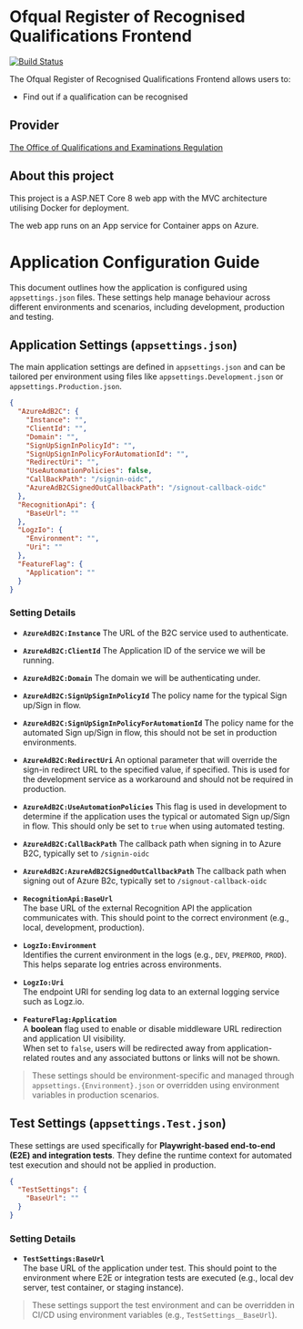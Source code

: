 # Ofqual Register of Recognised Qualifications Frontend

[![Build Status](https://dev.azure.com/ofqual/Ofqual%20IM/_apis/build/status%2Fofqual-recognition-frontend?branchName=main)](https://dev.azure.com/ofqual/Ofqual%20IM/_build/latest?definitionId=393&branchName=main)

The Ofqual Register of Recognised Qualifications Frontend allows users to:

- Find out if a qualification can be recognised

## Provider

[The Office of Qualifications and Examinations Regulation](https://www.gov.uk/government/organisations/ofqual)

## About this project

This project is a ASP.NET Core 8 web app with the MVC architecture utilising Docker for deployment.

The web app runs on an App service for Container apps on Azure.

# Application Configuration Guide

This document outlines how the application is configured using `appsettings.json` files. These settings help manage behaviour across different environments and scenarios, including development, production and testing.

## Application Settings (`appsettings.json`)

The main application settings are defined in `appsettings.json` and can be tailored per environment using files like `appsettings.Development.json` or `appsettings.Production.json`.

```json
{
  "AzureAdB2C": {
    "Instance": "",
    "ClientId": "",
    "Domain": "",
    "SignUpSignInPolicyId": "",
    "SignUpSignInPolicyForAutomationId": "",
    "RedirectUri": "",
    "UseAutomationPolicies": false,
    "CallBackPath": "/signin-oidc",
    "AzureAdB2CSignedOutCallbackPath": "/signout-callback-oidc"
  },
  "RecognitionApi": {
    "BaseUrl": ""
  },
  "LogzIo": {
    "Environment": "",
    "Uri": ""
  },
  "FeatureFlag": {
    "Application": ""
  }
}
```

### Setting Details

- **`AzureAdB2C:Instance`**
    The URL of the B2C service used to authenticate.

- **`AzureAdB2C:ClientId`**
    The Application ID of the service we will be running.

- **`AzureAdB2C:Domain`**
    The domain we will be authenticating under.

- **`AzureAdB2C:SignUpSignInPolicyId`**
    The policy name for the typical Sign up/Sign in flow.

- **`AzureAdB2C:SignUpSignInPolicyForAutomationId`**
    The policy name for the automated Sign up/Sign in flow, this should not be set in production environments.

- **`AzureAdB2C:RedirectUri`**
    An optional parameter that will override the sign-in redirect URL to the specified value, if specified. 
    This is used for the development service as a workaround and should not be required in production.
    
- **`AzureAdB2C:UseAutomationPolicies`**
    This flag is used in development to determine if the application uses the typical or automated Sign up/Sign in flow.
    This should only be set to `true` when using automated testing.

- **`AzureAdB2C:CallBackPath`**
    The callback path when signing in to Azure B2C, typically set to `/signin-oidc`

- **`AzureAdB2C:AzureAdB2CSignedOutCallbackPath`**
    The callback path when signing out of Azure B2c, typically set to `/signout-callback-oidc`
    
- **`RecognitionApi:BaseUrl`**  
  The base URL of the external Recognition API the application communicates with. This should point to the correct environment (e.g., local, development, production).

- **`LogzIo:Environment`**  
  Identifies the current environment in the logs (e.g., `DEV`, `PREPROD`, `PROD`). This helps separate log entries across environments.

- **`LogzIo:Uri`**  
  The endpoint URI for sending log data to an external logging service such as Logz.io.

- **`FeatureFlag:Application`**  
  A **boolean** flag used to enable or disable middleware URL redirection and application UI visibility.  
  When set to `false`, users will be redirected away from application-related routes and any associated buttons or links will not be shown.

> These settings should be environment-specific and managed through `appsettings.{Environment}.json` or overridden using environment variables in production scenarios.

## Test Settings (`appsettings.Test.json`)

These settings are used specifically for **Playwright-based end-to-end (E2E) and integration tests**. They define the runtime context for automated test execution and should not be applied in production.

```json
{
  "TestSettings": {
    "BaseUrl": ""
  }
}
```

### Setting Details

- **`TestSettings:BaseUrl`**  
  The base URL of the application under test. This should point to the environment where E2E or integration tests are executed (e.g., local dev server, test container, or staging instance).

> These settings support the test environment and can be overridden in CI/CD using environment variables (e.g., `TestSettings__BaseUrl`).
